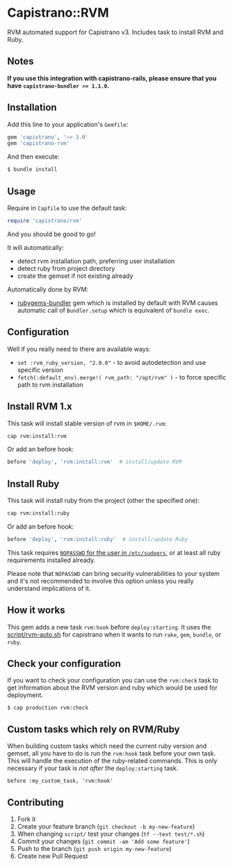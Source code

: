 # Capistrano::RVM

RVM  automated support for Capistrano v3.
Includes task to install RVM and Ruby.

## Notes

**If you use this integration with capistrano-rails, please ensure that you have `capistrano-bundler >= 1.1.0`.**

## Installation

Add this line to your application's `Gemfile`:

```ruby
gem 'capistrano', '~> 3.0'
gem 'capistrano-rvm'
```

And then execute:

```bash
$ bundle install
```

## Usage

Require in `Capfile` to use the default task:

```ruby
require 'capistrano/rvm'
```

And you should be good to go!

It will automatically:

- detect rvm installation path, preferring user installation
- detect ruby from project directory
- create the gemset if not existing already

Automatically done by RVM:

- [rubygems-bundler](https://github.com/mpapis/rubygems-bundler#readme)
  gem which is installed by default with RVM causes automatic call of
  `Bundler.setup` which is equivalent of `bundle exec`.

## Configuration

Well if you really need to there are available ways:

- `set :rvm_ruby_version, "2.0.0"` - to avoid autodetection and use specific version
- `fetch(:default_env).merge!( rvm_path: "/opt/rvm" )` - to force specific path to rvm installation

## Install RVM 1.x

This task will install stable version of rvm in `$HOME/.rvm`:
```bash
cap rvm:install:rvm
```

Or add an before hook:
```ruby
before 'deploy', 'rvm:install:rvm'  # install/update RVM
```

## Install Ruby

This task will install ruby from the project (other the specified one):
```bash
cap rvm:install:ruby
```

Or add an before hook:
```ruby
before 'deploy', 'rvm:install:ruby'  # install/update Ruby
```

This task requires [`NOPASSWD` for the user in `/etc/sudoers`](http://serverfault.com/a/160587),
or at least all ruby requirements installed already.

Please note that `NOPASSWD` can bring security vulnerabilities to your system and
it's not recommended to involve this option unless you really understand implications of it.

## How it works

This gem adds a new task `rvm:hook` before `deploy:starting`.
It uses the [script/rvm-auto.sh](script/rvm-auto.sh) for capistrano when it wants to run
`rake`, `gem`, `bundle`, or `ruby`.

## Check your configuration

If you want to check your configuration you can use the `rvm:check` task to
get information about the RVM version and ruby which would be used for
deployment.

    $ cap production rvm:check

## Custom tasks which rely on RVM/Ruby

When building custom tasks which need the current ruby version and gemset, all you
have to do is run the `rvm:hook` task before your own task. This will handle
the execution of the ruby-related commands.
This is only necessary if your task is *not* *after* the `deploy:starting` task.

    before :my_custom_task, 'rvm:hook'

## Contributing

1. Fork it
2. Create your feature branch (`git checkout -b my-new-feature`)
3. When changing `script/` test your changes (`tf --text test/*.sh`)
4. Commit your changes (`git commit -am 'Add some feature'`)
5. Push to the branch (`git push origin my-new-feature`)
6. Create new Pull Request
